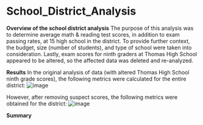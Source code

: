# School_District_Analysis

**Overview of the school district analysis**
The purpose of this analysis was to determine average math & reading test scores, in addition to exam passing rates, at 15 high school in the district.  To provide further context, the budget, size (number of students), and type of school were taken into consideration.  Lastly, exam scores for ninth graders at Thomas High School appeared to be altered, so the affected data was deleted and re-analyzed.

**Results**
In the original analysis of data (with altered Thomas High School ninth grade scores), the following metrics were calculated for the entire district:
![image](https://user-images.githubusercontent.com/99574730/156947344-a5bfc06b-8a2a-431e-b46f-0f052c4e4a91.png)

However, after removing suspect scores, the following metrics were obtained for the district:
![image](https://user-images.githubusercontent.com/99574730/156947370-050bc81f-5afe-47e3-890d-6a8517f561bb.png)



**Summary**

